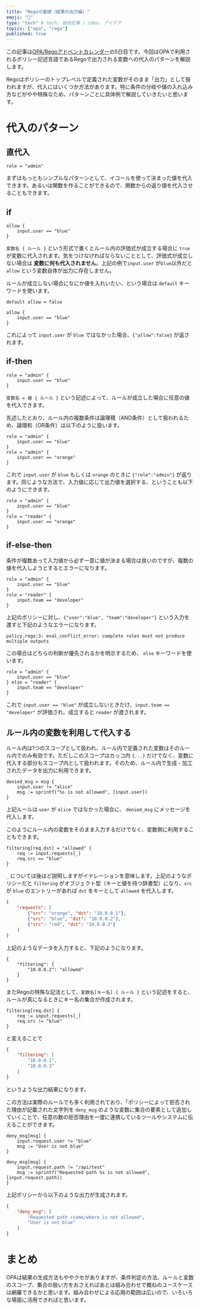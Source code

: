```yaml
---
title: "Regoの基礎（結果の出力編）"
emoji: "💬"
type: "tech" # tech: 技術記事 / idea: アイデア
topics: ["opa", "rego"]
published: true
---
```


この記事は[OPA/Regoアドベントカレンダー](https://adventar.org/calendars/6601)の5日目です。今回はOPAで利用されるポリシー記述言語であるRegoで出力される変数への代入のパターンを解説します。

Regoはポリシーのトップレベルで定義された変数がそのまま「出力」として扱われますが、代入にはいくつか方法があります。特に条件の分岐や値の入れ込み方などがやや特殊なため、パターンごとに具体例で解説していきたいと思います。

# 代入のパターン

## 直代入

```rego
role = "admin"
```

まずはもっともシンプルなパターンとして、イコールを使って決まった値を代入できます。あるいは関数を作ることができるので、関数からの返り値を代入させることもできます。

## if

```rego
allow {
	input.user == "blue"
}
```

`変数名 { ルール }` という形式で書くとルール内の評価式が成立する場合に `true` が変数に代入されます。気をつけなければならないこととして、評価式が成立しない場合は **変数に何も代入されません**。上記の例で`input.user` が`blue`以外だと `allow` という変数自体が出力に存在しません。

ルールが成立しない場合になにか値を入れいたい、という場合は `default` キーワードを使います。

```rego
default allow = false

allow {
	input.user == "blue"
}
```

これによって `input.user` が `blue` ではなかった場合、`{"allow":false}` が返されます。

## if-then

```rego
role = "admin" {
	input.user == "blue"
}
```

`変数名 = 値 { ルール }` という記述によって、ルールが成立した場合に任意の値を代入できます。

先述したとおり、ルール内の複数条件は論理積（AND条件）として扱われるため、論理和（OR条件）は以下のように扱います。

```rego
role = "admin" {
	input.user == "blue"
}
role = "admin" {
	input.user == "orange"
}
```

これで `input.user` が `blue` もしくは `orange` のときに `{"role":"admin"}` が返ります。同じような方法で、入力値に応じて出力値を選択する、ということも以下のようにできます。

```rego
role = "admin" {
	input.user == "blue"
}
role = "reader" {
	input.user == "orange"
}
```

## if-else-then

条件が複数あって入力値から必ず一意に値が決まる場合は良いのですが、複数の値を代入しようとするとエラーになります。

```rego
role = "admin" {
	input.user == "blue"
}
role = "reader" {
	input.team == "developer"
}
```

上記のポリシーに対し、`{"user":"blue", "team":"developer"}` という入力を渡すと下記のようなエラーになります。

```
policy.rego:3: eval_conflict_error: complete rules must not produce multiple outputs
```

この場合はどちらの判断が優先されるかを明示するため、 `else` キーワードを使います。

```rego
role = "admin" {
	input.user == "blue"
} else = "reader" {
	input.team == "developer"
}
```

これで `input.user == "blue"` が成立しないときだけ、`input.team == "developer"` が評価され、成立すると `reader` が渡されます。

## ルール内の変数を利用して代入する

ルール内は1つのスコープとして扱われ、ルール内で定義された変数はそのルール内でのみ有効です。ただしこのスコープはカッコ内 `{...}` だけでなく、変数に代入する部分もスコープ内として扱われます。そのため、ルール内で生成・加工されたデータを出力に利用できます。

```rego
denied_msg = msg {
    input.user != "alice"
    msg := sprintf("%s is not allowed", [input.user])
}
```

上記ルールは `user` が `alice` ではなかった場合に、 `denied_msg` にメッセージを代入します。

このようにルール内の変数をそのまま入力するだけでなく、変数側に利用することもできます。

```rego
filtering[req.dst] = "allowed" {
    req := input.requests[_]
    req.src == "blue"
}
```

`_` については後ほど説明しますがイテレーションを意味します。上記のようなポリシーだと `filtering` がオブジェクト型（キーと値を持つ辞書型）になり、`src` が `blue` のエントリーがあれば `dst` をキーとして `allowed` を代入します。

```json
{
	"requests": [
        {"src": "orange", "dst": "10.0.0.1"},
        {"src": "blue", "dst": "10.0.0.2"},
        {"src": "red", "dst": "10.0.0.3"}
    ]
}
```

上記のようなデータを入力すると、下記のようになります。

```
{
    "filtering": {
        "10.0.0.2": "allowed"
    }
}
```

またRegoの特殊な記法として、`変数名[キー名] { ルール }` という記述をすると、ルールが真になるときにキー名の集合が作成されます。

```rego
filtering[req.dst] {
    req := input.requests[_]
    req.src != "blue"
}
```

と変えることで

```json
{
    "filtering": [
        "10.0.0.1",
        "10.0.0.3"
    ]
}
```

というような出力結果になります。

この方法は実際のルールでも多く利用されており、「ポリシーによって拒否された理由が記載された文字列を `deny_msg` のような変数に集合の要素として追加していくことで、任意の数の拒否理由を一度に連携しているツールやシステムに伝えることができます。

```rego
deny_msg[msg] {
    input.request.user != "blue"
    msg := "User is not blue"
}

deny_msg[msg] {
    input.request.path != "/api/test"
    msg := sprintf("Requested path %s is not allowed", [input.request.path])
}
```

上記ポリシーから以下のような出力が生成されます。

```json
{
    "deny_msg": [
        "Requested path /some/where is not allowed",
        "User is not blue"
    ]
}
```

# まとめ

OPAは結果の生成方法もややクセがありますが、条件判定の方法、ルールと変数のスコープ、集合の扱い方をおさえればあとは組み合わせで概ねのユースケースは網羅できるかと思います。組み合わせによる応用の範囲は広いので、いろいろな場面に活用できればと思います。